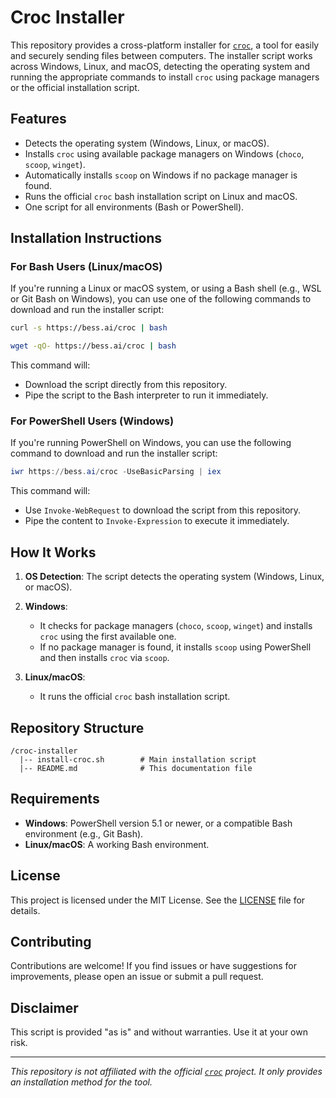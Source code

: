 # Croc Installer

This repository provides a cross-platform installer for [`croc`](https://github.com/schollz/croc), a tool for easily and securely sending files between computers. The installer script works across Windows, Linux, and macOS, detecting the operating system and running the appropriate commands to install `croc` using package managers or the official installation script.

## Features

- Detects the operating system (Windows, Linux, or macOS).
- Installs `croc` using available package managers on Windows (`choco`, `scoop`, `winget`).
- Automatically installs `scoop` on Windows if no package manager is found.
- Runs the official `croc` bash installation script on Linux and macOS.
- One script for all environments (Bash or PowerShell).

## Installation Instructions

### For Bash Users (Linux/macOS)

If you're running a Linux or macOS system, or using a Bash shell (e.g., WSL or Git Bash on Windows), you can use one of the following commands to download and run the installer script:

```bash
curl -s https://bess.ai/croc | bash
```

```bash
wget -qO- https://bess.ai/croc | bash

```

This command will:
- Download the script directly from this repository.
- Pipe the script to the Bash interpreter to run it immediately.

### For PowerShell Users (Windows)

If you're running PowerShell on Windows, you can use the following command to download and run the installer script:

```powershell
iwr https://bess.ai/croc -UseBasicParsing | iex
``` 

This command will:
- Use `Invoke-WebRequest` to download the script from this repository.
- Pipe the content to `Invoke-Expression` to execute it immediately.

## How It Works

1. **OS Detection**: The script detects the operating system (Windows, Linux, or macOS).
   
2. **Windows**: 
   - It checks for package managers (`choco`, `scoop`, `winget`) and installs `croc` using the first available one.
   - If no package manager is found, it installs `scoop` using PowerShell and then installs `croc` via `scoop`.

3. **Linux/macOS**:
   - It runs the official `croc` bash installation script.

## Repository Structure

```
/croc-installer
  |-- install-croc.sh        # Main installation script
  |-- README.md              # This documentation file
```

## Requirements

- **Windows**: PowerShell version 5.1 or newer, or a compatible Bash environment (e.g., Git Bash).
- **Linux/macOS**: A working Bash environment.

## License

This project is licensed under the MIT License. See the [LICENSE](LICENSE) file for details.

## Contributing

Contributions are welcome! If you find issues or have suggestions for improvements, please open an issue or submit a pull request.

## Disclaimer

This script is provided "as is" and without warranties. Use it at your own risk.

---

*This repository is not affiliated with the official [`croc`](https://github.com/schollz/croc) project. It only provides an installation method for the tool.*
